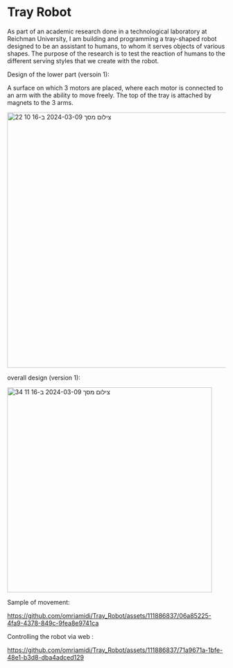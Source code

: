 # Tray Robot

As part of an academic research done in a technological laboratory at Reichman University, I am building and programming a tray-shaped robot designed to be an assistant to humans, to whom it serves objects of various shapes. The purpose of the research is to test the reaction of humans to the different serving styles that we create with the robot.

Design of the lower part (versoin 1):

A surface on which 3 motors are placed, where each motor is connected to an arm with the ability to move freely. The top of the tray is attached by magnets to the 3 arms.

<img width="588" alt="צילום מסך 2024-03-09 ב-16 10 22" src="https://github.com/omriamidi/Tray_Robot/assets/111886837/d0619e66-810a-4f10-b1bc-1dc070ad5f70">

overall design (version 1):

<img width="472" alt="צילום מסך 2024-03-09 ב-16 11 34" src="https://github.com/omriamidi/Tray_Robot/assets/111886837/42e218e5-d272-43fa-aacf-12b284346635">


Sample of movement:

https://github.com/omriamidi/Tray_Robot/assets/111886837/06a85225-4fa9-4378-849c-9fea8e9741ca

Controlling the robot via web :

https://github.com/omriamidi/Tray_Robot/assets/111886837/71a9671a-1bfe-48e1-b3d8-dba4adced129
